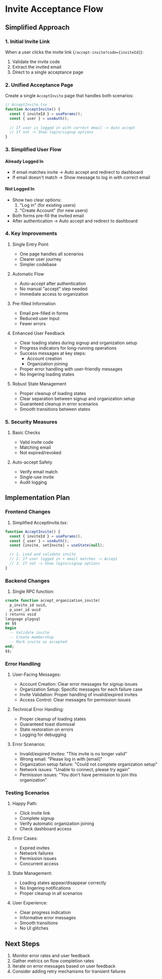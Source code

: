 # Invite Acceptance Flow

## Simplified Approach

### 1. Initial Invite Link

When a user clicks the invite link (`/accept-invite?code={inviteId}`):

1. Validate the invite code
2. Extract the invited email
3. Direct to a single acceptance page

### 2. Unified Acceptance Page

Create a single `AcceptInvite` page that handles both scenarios:

```typescript
// AcceptInvite.tsx
function AcceptInvite() {
  const { inviteId } = useParams();
  const { user } = useAuth();
  
  // If user is logged in with correct email -> Auto accept
  // If not -> Show login/signup options
}
```

### 3. Simplified User Flow

#### Already Logged In
- If email matches invite -> Auto accept and redirect to dashboard
- If email doesn't match -> Show message to log in with correct email

#### Not Logged In
- Show two clear options:
  1. "Log in" (for existing users)
  2. "Create Account" (for new users)
- Both forms pre-fill the invited email
- After authentication -> Auto accept and redirect to dashboard

### 4. Key Improvements

1. Single Entry Point
   - One page handles all scenarios
   - Clearer user journey
   - Simpler codebase

2. Automatic Flow
   - Auto-accept after authentication
   - No manual "accept" step needed
   - Immediate access to organization

3. Pre-filled Information
   - Email pre-filled in forms
   - Reduced user input
   - Fewer errors

4. Enhanced User Feedback
   - Clear loading states during signup and organization setup
   - Progress indicators for long-running operations
   - Success messages at key steps:
     * Account creation
     * Organization joining
   - Proper error handling with user-friendly messages
   - No lingering loading states

5. Robust State Management
   - Proper cleanup of loading states
   - Clear separation between signup and organization setup
   - Guaranteed cleanup in error scenarios
   - Smooth transitions between states

### 5. Security Measures

1. Basic Checks
   - Valid invite code
   - Matching email
   - Not expired/revoked

2. Auto-accept Safety
   - Verify email match
   - Single-use invite
   - Audit logging

## Implementation Plan

### Frontend Changes

1. Simplified AcceptInvite.tsx:
```typescript
function AcceptInvite() {
  const { inviteId } = useParams();
  const { user } = useAuth();
  const [invite, setInvite] = useState(null);

  // 1. Load and validate invite
  // 2. If user logged in + email matches -> Accept
  // 3. If not -> Show login/signup options
}
```

### Backend Changes

1. Single RPC function:
```sql
create function accept_organization_invite(
  p_invite_id uuid,
  p_user_id uuid
) returns void
language plpgsql
as $$
begin
  -- Validate invite
  -- Create membership
  -- Mark invite as accepted
end;
$$;
```

### Error Handling

1. User-Facing Messages:
   - Account Creation: Clear error messages for signup issues
   - Organization Setup: Specific messages for each failure case
   - Invite Validation: Proper handling of invalid/expired invites
   - Access Control: Clear messages for permission issues

2. Technical Error Handling:
   - Proper cleanup of loading states
   - Guaranteed toast dismissal
   - State restoration on errors
   - Logging for debugging

3. Error Scenarios:
   - Invalid/expired invites: "This invite is no longer valid"
   - Wrong email: "Please log in with [email]"
   - Organization setup failure: "Could not complete organization setup"
   - Network issues: "Unable to connect, please try again"
   - Permission issues: "You don't have permission to join this organization"

### Testing Scenarios

1. Happy Path:
   - Click invite link
   - Complete signup
   - Verify automatic organization joining
   - Check dashboard access

2. Error Cases:
   - Expired invites
   - Network failures
   - Permission issues
   - Concurrent access

3. State Management:
   - Loading states appear/disappear correctly
   - No lingering notifications
   - Proper cleanup in all scenarios

4. User Experience:
   - Clear progress indication
   - Informative error messages
   - Smooth transitions
   - No UI glitches

## Next Steps

1. Monitor error rates and user feedback
2. Gather metrics on flow completion rates
3. Iterate on error messages based on user feedback
4. Consider adding retry mechanisms for transient failures